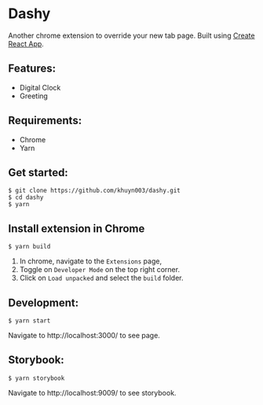 # Dashy

Another chrome extension to override your new tab page. Built using [Create React App](https://github.com/facebook/create-react-app).

## Features:
- Digital Clock
- Greeting

## Requirements:
- Chrome
- Yarn

## Get started:
```
$ git clone https://github.com/khuyn003/dashy.git
$ cd dashy
$ yarn
```
## Install extension in Chrome
```
$ yarn build
```
1. In chrome, navigate to the `Extensions` page,
2. Toggle on `Developer Mode` on the top right corner.
3. Click on `Load unpacked` and select the `build` folder.

## Development:
```
$ yarn start
```
Navigate to http://localhost:3000/ to see page.

## Storybook:
```
$ yarn storybook
```
Navigate to http://localhost:9009/ to see storybook.
